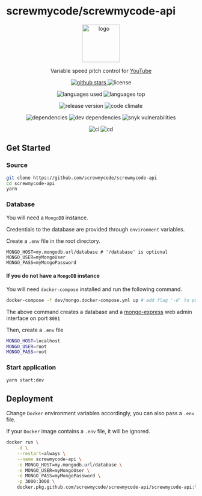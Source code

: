 # screwmycode/screwmycode-api

<!--suppress HtmlDeprecatedAttribute -->

<p align=center>
    <a href="https://api.screwmycode.in/">
        <img alt="logo" width=100 src="https://raw.githubusercontent.com/screwmycode/screwmycode-www/master/src/assets/icons/SCRW_CHAMP.svg">
    </a>
</p>

<p align=center>
    Variable speed pitch control for <a href="https://www.youtube.com/">YouTube</a>
</p>

<p align=center>
    <a href="https://github.com/screwmycode/screwmycode-api">
        <img alt="github stars" src="https://img.shields.io/github/stars/screwmycode/screwmycode-api?label=git">
    </a>
    <img alt="license" src="https://img.shields.io/github/license/screwmycode/screwmycode-api">
</p>

<p align=center>
    <img alt="languages used" src="https://img.shields.io/github/languages/count/screwmycode/screwmycode-api">
    <img alt="languages top" src="https://img.shields.io/github/languages/top/screwmycode/screwmycode-api">
</p>

<p align=center>
    <img alt="release version" src="https://img.shields.io/github/v/release/screwmycode/screwmycode-api">
    <img alt="code climate" src="https://api.codeclimate.com/v1/badges/9d8331cec24be05155cc/maintainability">
</p>

<p align=center>
    <img alt="dependencies" src="https://img.shields.io/david/screwmycode/screwmycode-api">
    <img alt="dev dependencies" src="https://img.shields.io/david/dev/screwmycode/screwmycode-api">
    <img alt="snyk vulnerabilities" src="https://img.shields.io/snyk/vulnerabilities/github/screwmycode/screwmycode-api">
</p>

<p align=center>
    <img alt="ci" src="https://img.shields.io/badge/ci-github--actions-yellowgreen">
    <img alt="cd" src="https://img.shields.io/badge/cd-docker-yellowgreen">
</p>

## Get Started

### Source

```bash
git clone https://github.com/screwmycode/screwmycode-api
cd screwmycode-api
yarn
```

### Database

You will need a `MongoDB` instance.

Credentials to the database are provided through `environment` variables.

Create a `.env` file in the root directory.

```dotenv
MONGO_HOST=my.mongodb.url/database # '/database' is optional
MONGO_USER=myMongoUser
MONGO_PASS=myMongoPassword
```

#### If you do not have a `MongoDB` instance

You will need `docker-compose` installed and run the following command.

```bash
docker-compose -f dev/mongo.docker-compose.yml up # add flag '-d' to put in background
```

The above command creates a database and a [mongo-express](https://github.com/mongo-express/mongo-express) web admin
interface on port `8081`

Then, create a `.env` file

```bash
MONGO_HOST=localhost
MONGO_USER=root
MONGO_PASS=root
```

### Start application

```bash
yarn start:dev
```

## Deployment

Change `Docker` environment variables accordingly, you can also pass a `.env` file.

If your `Docker` image contains a `.env` file, it will be ignored.

```bash
docker run \
    -d \
    --restart=always \
    --name screwmycode-api \
    -e MONGO_HOST=my.mongodb.url/database \
    -e MONGO_USER=myMongoUser \
    -e MONGO_PASS=myMongoPassword \
    -p 3000:3000 \
    docker.pkg.github.com/screwmycode/screwmycode-api/screwmycode-api:latest
```
